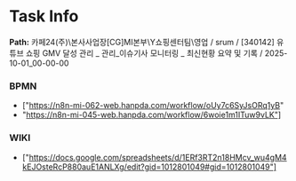 # Task Info

**Path:** 카페24(주)\본사사업장\[CG]MI본부\Y쇼핑센터팀\영업 / srum / [340142] 유튜브 쇼핑 GMV 달성 관리 _ 관리_이슈기사 모니터링 _ 최신현황 요약 및 기록 / 2025-10-01_00-00-00

### BPMN
- ["https://n8n-mi-062-web.hanpda.com/workflow/oUy7c6SyJsORq1yB"
- "https://n8n-mi-045-web.hanpda.com/workflow/6woie1m1ITuw9vLK"]

### WIKI
- ["https://docs.google.com/spreadsheets/d/1ERf3RT2n18HMcv_wu4gM4kEJOsteRcP880auE1ANLXg/edit?gid=1012801049#gid=1012801049"]

